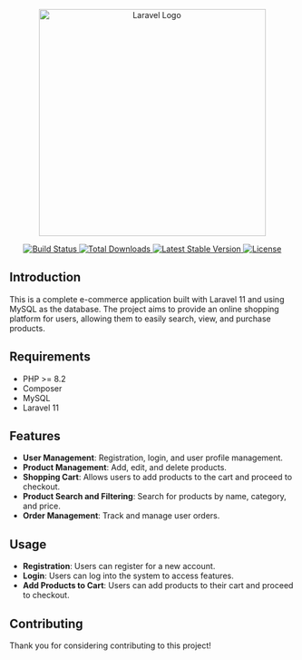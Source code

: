 <p align="center">
    <a href="https://laravel.com" target="_blank">
        <img src="https://raw.githubusercontent.com/laravel/art/master/logo-lockup/5%20SVG/2%20CMYK/1%20Full%20Color/laravel-logolockup-cmyk-red.svg" width="400" alt="Laravel Logo">
    </a>
</p>

<p align="center">
    <a href="https://github.com/laravel/framework/actions">
        <img src="https://github.com/laravel/framework/workflows/tests/badge.svg" alt="Build Status">
    </a>
    <a href="https://packagist.org/packages/laravel/framework">
        <img src="https://img.shields.io/packagist/dt/laravel/framework" alt="Total Downloads">
    </a>
    <a href="https://packagist.org/packages/laravel/framework">
        <img src="https://img.shields.io/packagist/v/laravel/framework" alt="Latest Stable Version">
    </a>
    <a href="https://packagist.org/packages/laravel/framework">
        <img src="https://img.shields.io/packagist/l/laravel/framework" alt="License">
    </a>
</p>

## Introduction

This is a complete e-commerce application built with Laravel 11 and using MySQL as the database. The project aims to provide an online shopping platform for users, allowing them to easily search, view, and purchase products.

## Requirements

- PHP >= 8.2
- Composer
- MySQL
- Laravel 11

## Features

- **User Management**: Registration, login, and user profile management.
- **Product Management**: Add, edit, and delete products.
- **Shopping Cart**: Allows users to add products to the cart and proceed to checkout.
- **Product Search and Filtering**: Search for products by name, category, and price.
- **Order Management**: Track and manage user orders.

## Usage

- **Registration**: Users can register for a new account.
- **Login**: Users can log into the system to access features.
- **Add Products to Cart**: Users can add products to their cart and proceed to checkout.

## Contributing

Thank you for considering contributing to this project!
